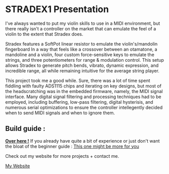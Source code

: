 STRADEX1 Presentation
==============
I've always wanted to put my violin skills to use in a MIDI environment, but there really isn't a controller on the market that can emulate the feel of a violin to the extent that Stradex does. 

Stradex features a SoftPot linear resistor to emulate the violin's/mandolin fingerboard In a way that feels like a crossover between an otamatone, a mandoline and a violin, four custom force-sensitive keys to emulate the strings, and three potentiometers for range & modulation control. This setup allows Stradex to generate pitch bends, vibrato, dynamic expression, and incredible range, all while remaining intuitive for the average string player. 

This project took me a good while. Sure, there was a lot of time spent fiddling with faulty ADS1115 chips and iterating on key designs, but most of the headscratching was in the embedded firmware, namely, the MIDI signal interface. Many digital signal filtering and processing techniques had to be employed, including buffering, low-pass filtering, digital hysterisis, and numerous serial optimizations to ensure the controller intellegently decided when to send MIDI signals and when to ignore them. 

## Build guide : 

[**Over here !**](Docs/BuildGuide.md)
If you already have quite a bit of experience or just don't want the bloat of the beginner guide : [This one might be more for you](Docs/AdvancedBuildGuide.md)

Check out my website for more projects + contact me.

[My Website](https://bradylin.com/)
